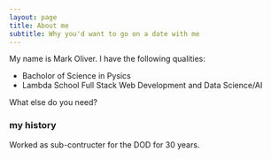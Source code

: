 ```yaml
---
layout: page
title: About me
subtitle: Why you'd want to go on a date with me
---
```


My name is Mark Oliver. I have the following qualities:

- Bacholor of Science in Pysics
- Lambda School Full Stack Web Development and Data Science/AI

What else do you need?

### my history

Worked as sub-contructer for the DOD for 30 years.
